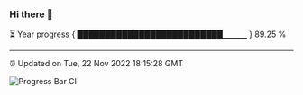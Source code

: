 ### Hi there 👋

⏳ Year progress { ██████████████████████████▁▁▁▁ } 89.25 %

---

⏰ Updated on Tue, 22 Nov 2022 18:15:28 GMT

![Progress Bar CI](https://github.com/liununu/liununu/workflows/Progress%20Bar%20CI/badge.svg)
